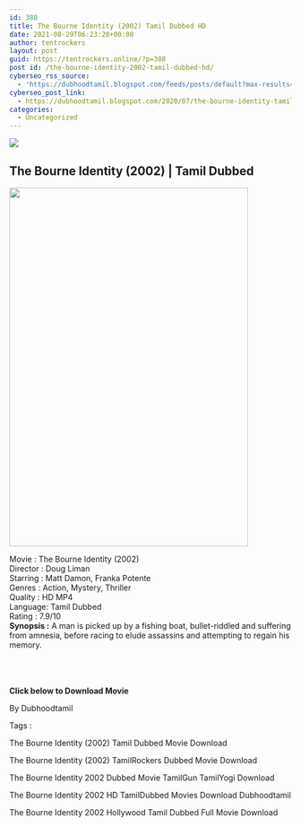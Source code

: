 ```yaml
---
id: 388
title: The Bourne Identity (2002) Tamil Dubbed HD
date: 2021-08-29T06:23:20+00:00
author: tentrockers
layout: post
guid: https://tentrockers.online/?p=388
post id: /the-bourne-identity-2002-tamil-dubbed-hd/
cyberseo_rss_source:
  - 'https://dubhoodtamil.blogspot.com/feeds/posts/default?max-results=150&start-index=151'
cyberseo_post_link:
  - https://dubhoodtamil.blogspot.com/2020/07/the-bourne-identity-tamil-dubbed-hd.html
categories:
  - Uncategorized
---
```

<div class="media_block">
  <img src="https://1.bp.blogspot.com/-PKlhlG2gljM/Xvxl5J8X-JI/AAAAAAAABkI/rPF2fx6GwW0Ajj_vR8siq_3RqMyEfEGNQCNcBGAsYHQ/s72-c/360644.jpg" class="media_thumbnail" />
</div>

<div dir="ltr" trbidi="on" readability="25.594795539033">
  <h2>
    <span>The Bourne Identity (2002) | Tamil Dubbed</span>
  </h2>
  
  <div class="separator">
    <a href="https://1.bp.blogspot.com/-PKlhlG2gljM/Xvxl5J8X-JI/AAAAAAAABkI/rPF2fx6GwW0Ajj_vR8siq_3RqMyEfEGNQCNcBGAsYHQ/s1600/360644.jpg" imageanchor="1"><img loading="lazy" border="0" data-original-height="1500" data-original-width="1000" height="640" src="https://1.bp.blogspot.com/-PKlhlG2gljM/Xvxl5J8X-JI/AAAAAAAABkI/rPF2fx6GwW0Ajj_vR8siq_3RqMyEfEGNQCNcBGAsYHQ/s640/360644.jpg" width="426" /></a>
  </div>
  
  <p>
    <span>Movie<span> </span>:<span> </span>The Bourne Identity (2002)</span><br /><span>Director<span> </span>:<span> </span>Doug Liman</span><br /><span>Starring<span> </span>:<span> </span>Matt Damon, Franka Potente</span><br /><span>Genres<span> </span>:<span> </span>Action, Mystery, Thriller</span><br /><span>Quality<span> </span>:<span> </span>HD MP4</span><br /><span>Language:<span> </span>Tamil Dubbed</span><br /><span>Rating<span> </span>:<span> </span>7.9/10</span><br /><span><b>Synopsis :</b> A man is picked up by a fishing boat, bullet-riddled and suffering from amnesia, before racing to elude assassins and attempting to regain his memory.</span><br /><span><br /></span><br /> <span><br /></span>
  </p>
  
  <p>
    <span><b>Click below to Download Movie</b></span>
  </p>
  
  <p>
    <span>By Dubhoodtamil</span>
  </p>
  
  <p>
    <span>Tags :</span>
  </p>
  
  <p>
    <span>The Bourne Identity (2002) Tamil Dubbed Movie Download</span>
  </p>
  
  <p>
    <span>The Bourne Identity (2002) TamilRockers Dubbed Movie Download</span>
  </p>
  
  <p>
    <span>The Bourne Identity 2002 Dubbed Movie TamilGun TamilYogi Download</span>
  </p>
  
  <p>
    <span>The Bourne Identity 2002 HD TamilDubbed Movies Download Dubhoodtamil</span>
  </p>
  
  <p>
    <span>The Bourne Identity 2002 Hollywood Tamil Dubbed Full Movie Download</span>
  </p>
</div>